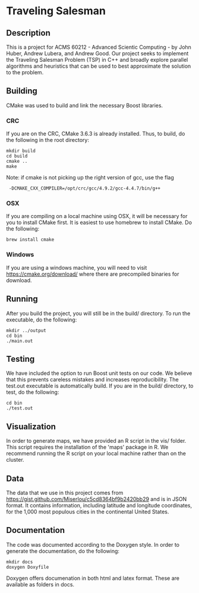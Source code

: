 # Traveling Salesman

## Description
This is a project for ACMS 60212 - Advanced Scientic Computing - by John Huber, Andrew Lubera, and Andrew Good. Our project seeks to implement the Traveling Salesman Problem (TSP) in C++ and broadly explore parallel algorithms and heuristics that can be used to best approximate the solution to the problem. 

## Building
CMake was used to build and link the necessary Boost libraries. 

### CRC
If you are on the CRC, CMake 3.6.3 is already installed. Thus, to build, do the following in the root directory: 
```
mkdir build
cd build 
cmake ..
make
```
Note: if cmake is not picking up the right version of gcc, use the flag
```
 -DCMAKE_CXX_COMPILER=/opt/crc/gcc/4.9.2/gcc-4.4.7/bin/g++
```
### OSX
If you are compiling on a local machine using OSX, it will be necessary for you to install CMake first. It is easiest to use homebrew to install CMake. Do the following:
```
brew install cmake
```
### Windows
If you are using a windows machine, you will need to visit https://cmake.org/download/ where there are precompiled binaries for download. 

## Running
After you build the project, you will still be in the build/ directory. To run the executable, do the following:
```
mkdir ../output
cd bin
./main.out
```
## Testing 
We have included the option to run Boost unit tests on our code. We believe that this prevents careless mistakes and increases reproducibility. The test.out executable is automatically build. If you are in the build/ directory, to test, do the following:
```
cd bin
./test.out
```

## Visualization
In order to generate maps, we have provided an R script in the vis/ folder. This script requires the installation of the 'maps' package in R. We recommend running the R script on your local machine rather than on the cluster. 

## Data
The data that we use in this project comes from https://gist.github.com/Miserlou/c5cd8364bf9b2420bb29 and is in JSON format. It contains information, including latitude and longitude coordinates, for the 1,000 most populous cities in the continental United States. 

## Documentation
The code was documented according to the Doxygen style. In order to generate the documentation, do the following:
```
mkdir docs
doxygen Doxyfile
```
Doxygen offers documenation in both html and latex format. These are available as folders in docs.

